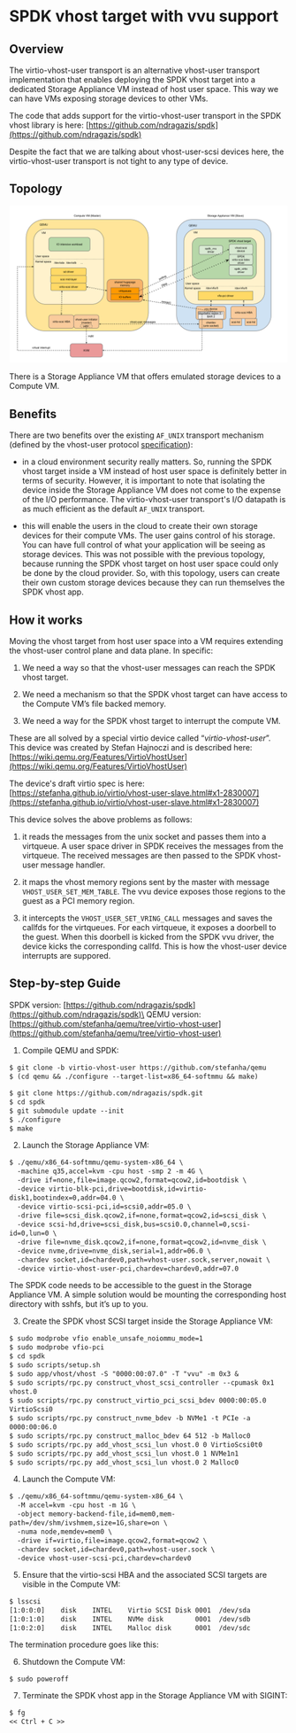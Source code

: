 # SPDK vhost target with vvu support

## Overview

The virtio-vhost-user transport is an alternative vhost-user transport
implementation that enables deploying the SPDK vhost target into a
dedicated Storage Appliance VM instead of host user space. This way we
can have VMs exposing storage devices to other VMs.

The code that adds support for the virtio-vhost-user transport in the
SPDK vhost library is here:
[https://github.com/ndragazis/spdk](https://github.com/ndragazis/spdk)

Despite the fact that we are talking about vhost-user-scsi devices here,
the virtio-vhost-user transport is not tight to any type of device.

## Topology

![Topology](spdk_vhost_vvu_support.svg)

There is a Storage Appliance VM that offers emulated storage devices to
a Compute VM.

## Benefits

There are two benefits over the existing `AF_UNIX` transport mechanism
(defined by the vhost-user protocol
[specification](https://git.qemu.org/?p=qemu.git;a=blob_plain;f=docs/interop/vhost-user.txt;hb=HEAD)):

* in a cloud environment security really matters. So, running the SPDK
  vhost target inside a VM instead of host user space is definitely
  better in terms of security. However, it is important to note that
  isolating the device inside the Storage Appliance VM does not come to
  the expense of the I/O performance.  The virtio-vhost-user transport's
  I/O datapath is as much efficient as the default `AF_UNIX` transport.

* this will enable the users in the cloud to create their own storage
  devices for their compute VMs. The user gains control of his storage. You
  can have full control of what your application will be seeing as storage
  devices. This was not possible with the previous topology, because running the
  SPDK vhost target on host user space could only be done by the cloud provider.
  So, with this topology, users can create their own custom storage devices
  because they can run themselves the SPDK vhost app.

## How it works

Moving the vhost target from host user space into a VM requires
extending the vhost-user control plane and data plane. In specific:

1. We need a way so that the vhost-user messages can reach the SPDK
   vhost target.

2. We need a mechanism so that the SPDK vhost target can have access to
   the Compute VM’s file backed memory.

3. We need a way for the SPDK vhost target to interrupt the compute VM.

These are all solved by a special virtio device called
“*virtio-vhost-user*”. This device was created by Stefan Hajnoczi and is
described here:
[https://wiki.qemu.org/Features/VirtioVhostUser](https://wiki.qemu.org/Features/VirtioVhostUser)

The device's draft virtio spec is here:
[https://stefanha.github.io/virtio/vhost-user-slave.html#x1-2830007](https://stefanha.github.io/virtio/vhost-user-slave.html#x1-2830007)

This device solves the above problems as follows:

1. it reads the messages from the unix socket and passes them into a
   virtqueue. A user space driver in SPDK receives the messages from the
   virtqueue. The received messages are then passed to the SPDK
   vhost-user message handler.

2. it maps the vhost memory regions sent by the master with message
   `VHOST_USER_SET_MEM_TABLE`. The vvu device exposes those regions to the
   guest as a PCI memory region.

3. it intercepts the `VHOST_USER_SET_VRING_CALL` messages and saves the
   callfds for the virtqueues. For each virtqueue, it exposes a doorbell
   to the guest. When this doorbell is kicked from the SPDK vvu driver,
   the device kicks the corresponding callfd. This is how the vhost-user
   device interrupts are suppored.

## Step-by-step Guide

SPDK version: [https://github.com/ndragazis/spdk](https://github.com/ndragazis/spdk)\
QEMU version: [https://github.com/stefanha/qemu/tree/virtio-vhost-user](https://github.com/stefanha/qemu/tree/virtio-vhost-user)

1. Compile QEMU and SPDK:
```
$ git clone -b virtio-vhost-user https://github.com/stefanha/qemu
$ (cd qemu && ./configure --target-list=x86_64-softmmu && make)
```
```
$ git clone https://github.com/ndragazis/spdk.git
$ cd spdk
$ git submodule update --init
$ ./configure
$ make
```

2. Launch the Storage Appliance VM:
```
$ ./qemu/x86_64-softmmu/qemu-system-x86_64 \
  -machine q35,accel=kvm -cpu host -smp 2 -m 4G \
  -drive if=none,file=image.qcow2,format=qcow2,id=bootdisk \
  -device virtio-blk-pci,drive=bootdisk,id=virtio-disk1,bootindex=0,addr=04.0 \
  -device virtio-scsi-pci,id=scsi0,addr=05.0 \
  -drive file=scsi_disk.qcow2,if=none,format=qcow2,id=scsi_disk \
  -device scsi-hd,drive=scsi_disk,bus=scsi0.0,channel=0,scsi-id=0,lun=0 \
  -drive file=nvme_disk.qcow2,if=none,format=qcow2,id=nvme_disk \
  -device nvme,drive=nvme_disk,serial=1,addr=06.0 \
  -chardev socket,id=chardev0,path=vhost-user.sock,server,nowait \
  -device virtio-vhost-user-pci,chardev=chardev0,addr=07.0
```

The SPDK code needs to be accessible to the guest in the Storage
Appliance VM. A simple solution would be mounting the corresponding host
directory with sshfs, but it’s up to you.

3. Create the SPDK vhost SCSI target inside the Storage Appliance VM:
```
$ sudo modprobe vfio enable_unsafe_noiommu_mode=1
$ sudo modprobe vfio-pci
$ cd spdk
$ sudo scripts/setup.sh
$ sudo app/vhost/vhost -S "0000:00:07.0" -T "vvu" -m 0x3 &
$ sudo scripts/rpc.py construct_vhost_scsi_controller --cpumask 0x1 vhost.0
$ sudo scripts/rpc.py construct_virtio_pci_scsi_bdev 0000:00:05.0 VirtioScsi0
$ sudo scripts/rpc.py construct_nvme_bdev -b NVMe1 -t PCIe -a 0000:00:06.0
$ sudo scripts/rpc.py construct_malloc_bdev 64 512 -b Malloc0
$ sudo scripts/rpc.py add_vhost_scsi_lun vhost.0 0 VirtioScsi0t0
$ sudo scripts/rpc.py add_vhost_scsi_lun vhost.0 1 NVMe1n1
$ sudo scripts/rpc.py add_vhost_scsi_lun vhost.0 2 Malloc0
```

4. Launch the Compute VM:
```
$ ./qemu/x86_64-softmmu/qemu-system-x86_64 \
  -M accel=kvm -cpu host -m 1G \
  -object memory-backend-file,id=mem0,mem-path=/dev/shm/ivshmem,size=1G,share=on \
  -numa node,memdev=mem0 \
  -drive if=virtio,file=image.qcow2,format=qcow2 \
  -chardev socket,id=chardev0,path=vhost-user.sock \
  -device vhost-user-scsi-pci,chardev=chardev0
```

5. Ensure that the virtio-scsi HBA and the associated SCSI targets are
visible in the Compute VM:
```
$ lsscsi
[1:0:0:0]    disk    INTEL    Virtio SCSI Disk 0001  /dev/sda 
[1:0:1:0]    disk    INTEL    NVMe disk        0001  /dev/sdb 
[1:0:2:0]    disk    INTEL    Malloc disk      0001  /dev/sdc
```

The termination procedure goes like this:

6. Shutdown the Compute VM:
```
$ sudo poweroff
```

7. Terminate the SPDK vhost app in the Storage Appliance VM with SIGINT:
```
$ fg
<< Ctrl + C >>
```
